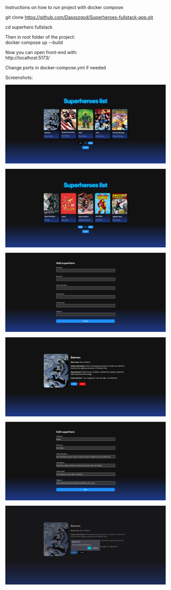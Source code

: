 Instructions on how to run project with docker compose:

git clone https://github.com/Dassszgod/Superheroes-fullstack-app.git

cd superhero fullstack

Then in root folder of the project: \
docker compose up --build

Now you can open front-end with: \
http://localhost:5173/

Change ports in docker-compose.yml if needed

Screenshots:

![1](screenshots/1.jpg)

![2](screenshots/2.jpg)

![3](screenshots/3.jpg)

![4](screenshots/4.jpg)

![5](screenshots/5.jpg)

![6](screenshots/6.jpg)
